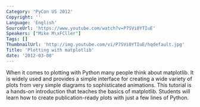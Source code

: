 ```yaml
---
Category: 'PyCon US 2012'
Copyright: ''
Language: 'English'
SourceUrl: 'https://www.youtube.com/watch?v=P7SVi0YTIuE'
Speakers: ["Mike M\xFCller"]
Tags: []
ThumbnailUrl: 'http://img.youtube.com/vi/P7SVi0YTIuE/hqdefault.jpg'
Title: 'Plotting with matplotlib'
date: '2012-03-08'
---
```

When it comes to plotting with Python many people think about matplotlib. It
is widely used and provides a simple interface for creating a wide variety of
plots from very simple diagrams to sophisticated animations. This tutorial is
a hands-on introduction that teaches the basics of matplotlib. Students will
learn how to create publication-ready plots with just a few lines of Python.
